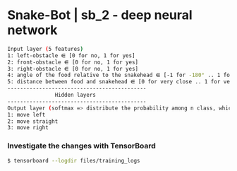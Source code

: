 # Snake-Bot |  sb_2 - deep neural network

```bash
Input layer (5 features)
1: left-obstacle ⋹ [0 for no, 1 for yes]
2: front-obstacle ⋹ [0 for no, 1 for yes]
3: right-obstacle ⋹ [0 for no, 1 for yes]
4: angle of the food relative to the snakehead ⋹ [-1 for -180° .. 1 for 180°]
5: distance between food and snakehead ⋹ [0 for very close .. 1 for very far]
--------------------------------------------
               Hidden layers
--------------------------------------------
Output layer (softmax => distribute the probability among n class, which sum to 1)
1: move left 
2: move straight 
3: move right
```


### Investigate the changes with TensorBoard

```bash
$ tensorboard --logdir files/training_logs
```